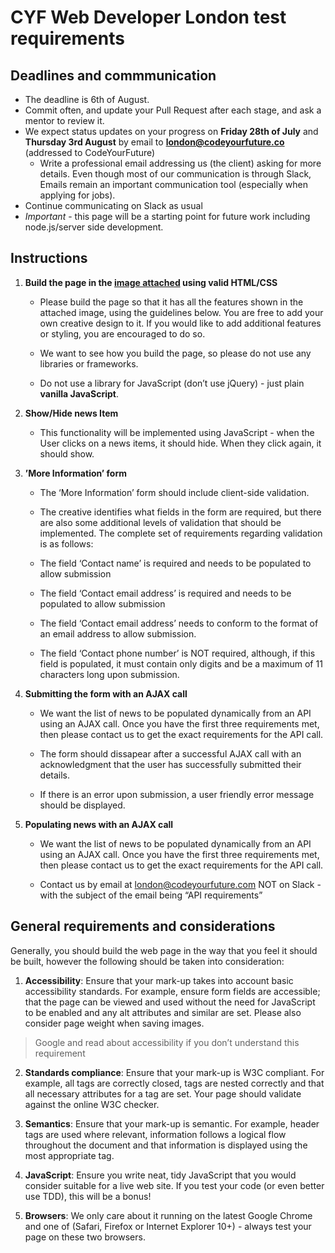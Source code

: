 # CYF Web Developer London test requirements

## Deadlines and commmunication

- The deadline is 6th of August.
- Commit often, and update your Pull Request after each stage, and ask a mentor to review it.
- We expect status updates on your progress on **Friday 28th of July** and **Thursday 3rd August** by email to **london@codeyourfuture.co** (addressed to CodeYourFuture)
    - Write a professional email addressing us (the client) asking for more details. Even though most of our communication is through Slack, Emails remain an important communication tool (especially when applying for jobs).
- Continue communicating on Slack as usual
- *Important* - this page will be a starting point for future work including
  node.js/server side development.

## Instructions

1. **Build the page in the [image attached](./assets/creative.png) using valid HTML/CSS**

    - Please build the page so that it has all the features shown in the attached image, using the guidelines below. You are free to add your own creative design to it. If you would like to add additional features or styling, you are encouraged to do so.

    - We want to see how you build the page, so please do not use any libraries or frameworks.

    - Do not use a library for JavaScript (don’t use jQuery) - just plain **vanilla JavaScript**.

2. **Show/Hide news Item**

    - This functionality will be implemented using JavaScript - when the User clicks on a news items, it should hide. When they click again, it should show.

3. **’More Information’ form**

    - The ‘More Information’ form should include client-side validation.
    - The creative identifies what fields in the form are required, but there are also some additional levels of validation that should be implemented. The complete set of requirements regarding validation is as follows:

    - The field ‘Contact name’ is required and needs to be populated to allow submission

    - The field ‘Contact email address’ is required and needs to be populated to allow submission

    - The field ‘Contact email address’ needs to conform to the format of an email address to allow submission.

    - The field ‘Contact phone number’ is NOT required, although, if this field is populated, it must contain only digits and be a maximum of 11 characters long upon submission.

4. **Submitting the form with an AJAX call**

    - We want the list of news to be populated dynamically from an API using an AJAX call. Once you have the first three requirements met, then please contact us to get the exact requirements for the API call.

    - The form should dissapear after a successful AJAX call with an acknowledgment that the user has successfully submitted their details.

    - If there is an error upon submission, a user friendly error message
      should be displayed. 

5. **Populating news with an AJAX call**

    - We want the list of news to be populated dynamically from an API using an AJAX call. Once you have the first three requirements met, then please contact us to get the exact requirements for the API call.

    - Contact us by email at london@codeyourfuture.com NOT on Slack - with the subject of the email being “API requirements”

## General requirements and considerations
Generally, you should build the web page in the way that you feel it should be built, however the following should be taken into consideration:

1. **Accessibility**: Ensure that your mark-up takes into account basic accessibility standards. For example, ensure form fields are accessible; that the page can be viewed and used without the need for JavaScript to be enabled and any alt attributes and similar are set. Please also consider page weight when saving images.

> Google and read about accessibility if you don’t understand this requirement

2. **Standards compliance**: Ensure that your mark-up is W3C compliant. For example, all tags are correctly closed, tags are nested correctly and that all necessary attributes for a tag are set. Your page should validate against the online W3C checker.

3. **Semantics**: Ensure that your mark-up is semantic. For example, header tags are used where relevant, information follows a logical flow throughout the document and that information is displayed using the most appropriate tag.

4. **JavaScript**: Ensure you write neat, tidy JavaScript that you would consider suitable for a live web site. If you test your code (or even better use TDD), this will be a bonus!

5. **Browsers**: We only care about it running on the latest Google Chrome and one of (Safari, Firefox or Internet Explorer 10+) - always test your page on these two browsers.
